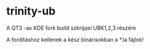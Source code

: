 # trinity-ub
A QT3 -as KDE fork build szkripjei UBK1,2,3 részére

A fordításhoz kellenek a kész binárisokban a *.la fájlok!

